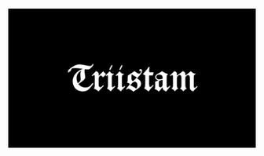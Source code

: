 <p>
<img src="./assets/bg.jpg">
</p>

<!-- <h1 align="center">Triistam</h1>
<p align="center">17 y.o. coder from Uzbekistan!</p>
<h2 align="center">I use.</h2>

![TypeScript](https://img.shields.io/badge/typescript-%23007ACC.svg?style=for-the-badge&logo=typescript&logoColor=white)
![Rust](https://img.shields.io/badge/rust-%23000000.svg?style=for-the-badge&logo=rust&logoColor=white)
![Zig](https://img.shields.io/badge/Zig-%23F7A41D.svg?style=for-the-badge&logo=zig&logoColor=white)
![Python](https://img.shields.io/badge/python-3670A0?style=for-the-badge&logo=python&logoColor=ffdd54)
![Deno JS](https://img.shields.io/badge/deno%20js-000000?style=for-the-badge&logo=deno&logoColor=white)
![Bun](https://img.shields.io/badge/Bun-%23000000.svg?style=for-the-badge&logo=bun&logoColor=white)
![Arch](https://img.shields.io/badge/Arch%20Linux-1793D1?logo=arch-linux&logoColor=fff&style=for-the-badge)
![Visual Studio Code](https://img.shields.io/badge/Visual%20Studio%20Code-0078d7.svg?style=for-the-badge&logo=visual-studio-code&logoColor=white)

<br> <!-- br goes brrrr
<h2 align="center">Friend(s)</h2>
<div align="center">
<img src="./assets/tapnisu.jpg" width=150>
</div>


<h2 align="center">Social</a>
<div align="center" style="display:flex; justify-content: center">
<p><a href="https://t.me/triistam"><img src="https://img.shields.io/badge/Telegram-2CA5E0?style=for-the-badge&logo=telegram&logoColor=white" height=50></a></p>

<p><img height=50 src="https://wakatime.com/badge/user/ee59dbe4-1024-4a32-b8be-0d86125f6f2f.svg"></p>
</div> -->
